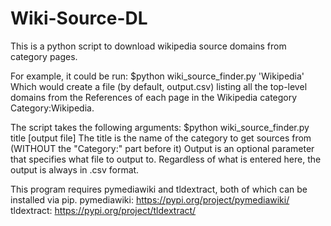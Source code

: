 # Wiki-Source-DL
This is a python script to download wikipedia source domains from category pages.

For example, it could be run:
$python wiki_source_finder.py 'Wikipedia'
Which would create a file (by default, output.csv) listing all the top-level domains from the References of each page in the Wikipedia category Category:Wikipedia.

The script takes the following arguments:
$python wiki_source_finder.py title [output file]
The title is the name of the category to get sources from (WITHOUT the "Category:" part before it)
Output is an optional parameter that specifies what file to output to. Regardless of what is entered here, the output is always in .csv format.

This program requires pymediawiki and tldextract, both of which can be installed via pip.
pymediawiki: https://pypi.org/project/pymediawiki/
tldextract: https://pypi.org/project/tldextract/
